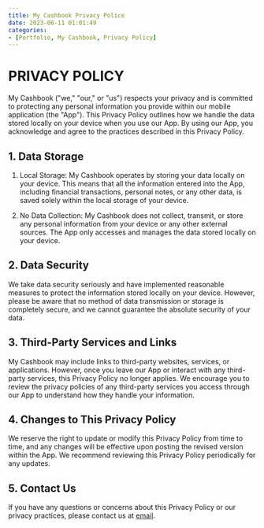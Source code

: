 ```yaml
---
title: My Cashbook Privacy Police
date: 2023-06-11 01:01:49
categories:
- [Portfolio, My Cashbook, Privacy Policy]
---
```


# PRIVACY POLICY

My Cashbook ("we," "our," or "us") respects your privacy and is committed to protecting any personal information you provide within our mobile application (the "App"). This Privacy Policy outlines how we handle the data stored locally on your device when you use our App. By using our App, you acknowledge and agree to the practices described in this Privacy Policy.

## 1. Data Storage
1. Local Storage: My Cashbook operates by storing your data locally on your device. This means that all the information entered into the App, including financial transactions, personal notes, or any other data, is saved solely within the local storage of your device.

2. No Data Collection: My Cashbook does not collect, transmit, or store any personal information from your device or any other external sources. The App only accesses and manages the data stored locally on your device.

## 2. Data Security
We take data security seriously and have implemented reasonable measures to protect the information stored locally on your device. However, please be aware that no method of data transmission or storage is completely secure, and we cannot guarantee the absolute security of your data.

## 3. Third-Party Services and Links
My Cashbook may include links to third-party websites, services, or applications. However, once you leave our App or interact with any third-party services, this Privacy Policy no longer applies. We encourage you to review the privacy policies of any third-party services you access through our App to understand how they handle your information.

## 4. Changes to This Privacy Policy
We reserve the right to update or modify this Privacy Policy from time to time, and any changes will be effective upon posting the revised version within the App. We recommend reviewing this Privacy Policy periodically for any updates.

## 5. Contact Us
If you have any questions or concerns about this Privacy Policy or our privacy practices, please contact us at [email](mailto:ifiqhan@gmail.com).
